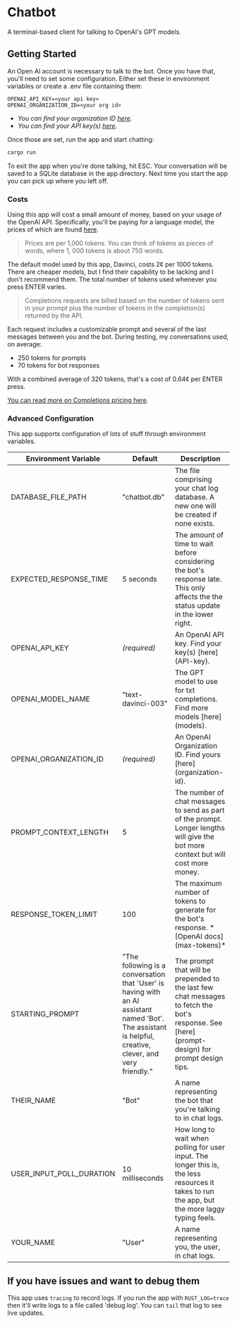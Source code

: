 # Chatbot

A terminal-based client for talking to OpenAI's GPT models.

## Getting Started

An Open AI account is necessary to talk to the bot. Once you have that, you'll need to set some
configuration. Either set these in environment variables or create a .env file containing them:

```env
OPENAI_API_KEY=<your api key>
OPENAI_ORGANIZATION_ID=<your org id>
```

* *You can find your organization ID [here](organization-id).*
* *You can find your API key(s) [here](API-key).*

Once those are set, run the app and start chatting:

```sh
cargo run
```

To exit the app when you're done talking, hit ESC. Your conversation will be saved to a SQLite database in the app directory. Next time you start the app you can pick up where you left off.

### Costs

Using this app will cost a small amount of money, based on your usage of the OpenAI API.
Specifically, you'll be paying for a language model, the prices of which are found [here](pricing).

> Prices are per 1,000 tokens. You can think of tokens as pieces of words, where 1, 000 tokens is
> about 750 words.

The default model used by this app, Davinci, costs 2¢ per 1000 tokens. There are cheaper models, but
I find their capability to be lacking and I don't recommend them. The total number of tokens used
whenever you press ENTER varies.

> Completions requests are billed based on the number of tokens sent in your prompt plus the number
> of tokens in the completion(s) returned by the API.

Each request includes a customizable prompt and several of the last messages between you and the
bot. During testing, my conversations used, on average:

* 250 tokens for prompts
* 70 tokens for bot responses

With a combined average of 320 tokens, that's a cost of 0.64¢ per ENTER press.

[You can read more on Completions pricing here](completions-pricing).

### Advanced Configuration

This app supports configuration of lots of stuff through environment variables.

<table>
  <thead>
      <tr>
          <th>Environment Variable</th>
          <th>Default</th>
          <th>Description</th>
      </tr>
  </thead>
  <tr>
    <td>DATABASE_FILE_PATH</td>
    <td>"chatbot.db"</td>
    <td>The file comprising your chat log database. A new one will be created if none exists.</td>
  </tr>
  <tr>
    <td>EXPECTED_RESPONSE_TIME</td>
    <td>5 seconds</td>
    <td>
      The amount of time to wait before considering the bot's response late.
      This only affects the the status update in the lower right.
    </td>
  </tr>
  <tr>
    <td>OPENAI_API_KEY</td>
    <td><em>(required)</em></td>
    <td>An OpenAI API key. Find your key(s) [here](API-key).</td>
  </tr>
  <tr>
    <td>OPENAI_MODEL_NAME</td>
    <td>"text-davinci-003"</td>
    <td>The GPT model to use for txt completions. Find more models [here](models).</td>
  </tr>
  <tr>
    <td>OPENAI_ORGANIZATION_ID</td>
    <td><em>(required)</em></td>
    <td>An OpenAI Organization ID. Find yours [here](organization-id).</td>
  </tr>
  <tr>
    <td>PROMPT_CONTEXT_LENGTH</td>
    <td>5</td>
    <td>The number of chat messages to send as part of the prompt. Longer lengths will give the bot more context but will cost more money.
  </tr>
  <tr>
    <td>RESPONSE_TOKEN_LIMIT</td>
    <td>100</td>
    <td>The maximum number of tokens to generate for the bot's response. *[OpenAI docs](max-tokens)*</td>
  </tr>
  <tr>
    <td>STARTING_PROMPT</td>
    <td>"The following is a conversation that 'User' is having with an AI assistant named 'Bot'. The assistant is helpful, creative, clever, and very friendly."
    <td>The prompt that will be prepended to the last few chat messages to fetch the bot's response. See [here](prompt-design) for prompt design tips.
  </tr>
  <tr>
    <td>THEIR_NAME</td>
    <td>"Bot"</td>
    <td>A name representing the bot that you're talking to in chat logs.</td>
  </tr>
  <tr>
    <td>USER_INPUT_POLL_DURATION</td>
    <td>10 milliseconds</td>
    <td>
      How long to wait when polling for user input. The longer this is, the less resources it takes
      to run the app, but the more laggy typing feels. 
    </td>
  </tr>
  <tr>
    <td>YOUR_NAME</td>
    <td>"User"</td>
    <td>A name representing you, the user, in chat logs.</td>
  </tr>
</table>

## If you have issues and want to debug them

This app uses `tracing` to record logs. If you run the app with `RUST_LOG=trace` then it'll write
logs to a file called 'debug.log'. You can `tail` that log to see live updates.

[models]: https://beta.openai.com/docs/models/gpt-3
[tokenizer]: https://beta.openai.com/tokenizer
[API-key]: https://beta.openai.com/account/api-keys
[organization-id]: https://beta.openai.com/account/org-settings
[pricing]: https://openai.com/api/pricing/
[completions-pricing]: https://openai.com/api/pricing/#faq-completions-pricing
[max-tokens]: https://beta.openai.com/docs/api-reference/completions/create#completions/create-max_tokens
[prompt-design]: https://beta.openai.com/docs/guides/completion/prompt-design
